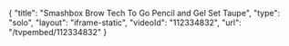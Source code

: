 {
    "title": "Smashbox Brow Tech To Go Pencil and Gel Set  Taupe",
    "type": "solo",
    "layout": "iframe-static",
    "videoId": "112334832",
    "url": "\/tvpembed\/112334832"
}